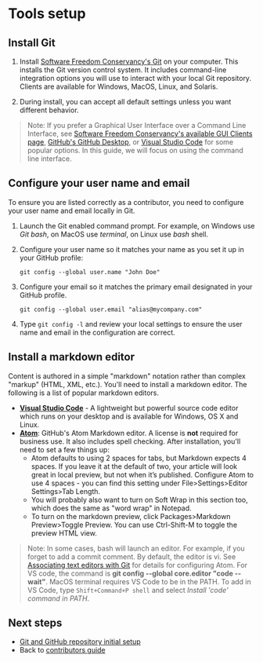 # Tools setup

## Install Git

1. Install [Software Freedom Conservancy's Git](https://git-scm.com/download) on your computer. This installs the Git version control system. It includes command-line integration options you will use to interact with your local Git repository. Clients are available for Windows, MacOS, Linux, and Solaris. 

2. During install, you can accept all default settings unless you want different behavior.

> Note: If you prefer a Graphical User Interface over a Command Line Interface, see [Software Freedom Conservancy's available GUI Clients page](https://git-scm.com/downloads/guis), [GitHub's GitHub Desktop](https://desktop.github.com/), or [Visual Studio Code](https://www.visualstudio.com/products/code-vs.aspx) for some popular options. In this guide, we will focus on using the command line interface.

## Configure your user name and email

To ensure you are listed correctly as a contributor, you need to configure your user name and email locally in Git.

1. Launch the Git enabled command prompt. For example, on Windows use *Git bash*, on MacOS use *terminal*, on Linux use *bash* shell.

2. Configure your user name so it matches your name as you set it up in your GitHub profile:

    ````
    git config --global user.name "John Doe"
    ````
3. Configure your email so it matches the primary email designated in your GitHub profile.

    ````
    git config --global user.email "alias@mycompany.com"
    ````
4. Type `git config -l` and review your local settings to ensure the user name and email in the configuration are correct.

## Install a markdown editor
Content is authored in a simple "markdown" notation rather than complex "markup" (HTML, XML, etc.). You'll need to install a markdown editor. The following is a list of popular markdown editors.

- **[Visual Studio Code](https://www.visualstudio.com/products/code-vs.aspx)** - A lightweight but powerful source code editor which runs on your desktop and is available for Windows, OS X and Linux. 
- **[Atom](https://atom.io)**: GitHub's Atom Markdown editor. A license is **not** required for business use. It also includes spell checking. After installation, you'll need to set a few things up:
  - Atom defaults to using 2 spaces for tabs, but Markdown expects 4 spaces. If you leave it at the default of two, your article will look great in local preview, but not when it’s published. Configure Atom to use 4 spaces - you can find this setting under File>Settings>Editor Settings>Tab Length. 
  - You will probably also want to turn on Soft Wrap in this section too, which does the same as "word wrap" in Notepad. 
  - To turn on the markdown preview, click Packages>Markdown Preview>Toggle Preview. You can use Ctrl-Shift-M to toggle the preview HTML view.

> Note: In some cases, bash will launch an editor. For example, if you forget to add a commit comment.  By default, the editor is vi. See [Associating text editors with Git](https://help.github.com/articles/associating-text-editors-with-git/) for details for configuring Atom. For VS code, the command is **git config --global core.editor "code --wait"**. MacOS terminal requires VS Code to be in the PATH. To add in VS Code, type `Shift+Command+P shell` and select *Install 'code' command in PATH*.

## Next steps

- [Git and GitHub repository initial setup](git-and-github-repository-initial-setup.md)
- Back to [contributors guide](./index.md)
